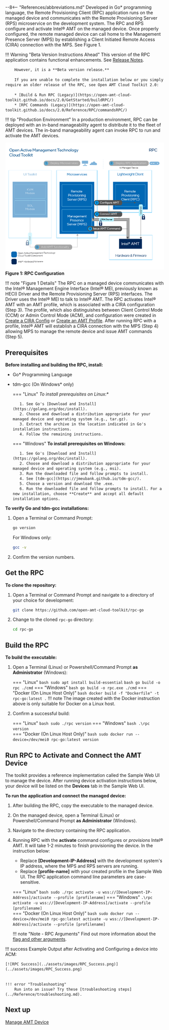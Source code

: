--8<-- "References/abbreviations.md"
Developed in Go* programming language, the Remote Provisioning Client (RPC) application runs on the managed device and communicates with the Remote Provisioning Server (RPS) microservice on the development system. The RPC and RPS configure and activate Intel® AMT on the managed device. Once properly configured, the remote managed device can call home to the Management Presence Server (MPS) by establishing a Client Initiated Remote Access (CIRA) connection with the MPS. See Figure 1.

!!! Warning "Beta Version Instructions Ahead"
        This version of the RPC application contains functional enhancements. See [Release Notes](../release-notes.md).

        However, it is a **Beta version release.** 
        
        If you are unable to complete the installation below or you simply require an older release of the RPC, see Open AMT Cloud Toolkit 2.0:

        * [Build & Run RPC (Legacy)](https://open-amt-cloud-toolkit.github.io/docs/2.0/GetStarted/buildRPC/)
        * [RPC Commands (Legacy)](https://open-amt-cloud-toolkit.github.io/docs/2.0/Reference/RPC/commandsRPC/)

!!! tip "Production Environment"
        In a production environment, RPC can be deployed with an in-band manageability agent to distribute it to the fleet of AMT devices. The in-band manageability agent can invoke RPC to run and activate the AMT devices.

[![RPC](../assets/images/RPC_Overview.png)](../assets/images/RPC_Overview.png)
**Figure 1: RPC Configuration** 

!!! note "Figure 1 Details"
    The RPC on a managed device communicates with the Intel® Management Engine Interface (Intel® MEI, previously known as HECI) Driver and the Remote Provisioning Server (RPS) interfaces. The Driver uses the Intel® MEI to talk to Intel® AMT. The RPC activates Intel® AMT with an AMT profile, which is associated with a CIRA configuration (Step 3). The profile, which also distinguishes between Client Control Mode (CCM) or Admin Control Mode (ACM), and configuration were created in [Create a CIRA Config](../GetStarted/createCIRAConfig.md) or [Create an AMT Profile](../GetStarted/createProfileACM.md). After running RPC with a profile, Intel® AMT will establish a CIRA connection with the MPS (Step 4) allowing MPS to manage the remote device and issue AMT commands (Step 5).

## Prerequisites
**Before installing and building the RPC, install:**

* Go* Programming Language
* tdm-gcc (On Windows* only)

    === "Linux"
         **To install prerequisites on Linux*:**

         1. See Go's [Download and Install](https://golang.org/doc/install).
         2. Choose and download a distribution appropriate for your managed device and operating system (e.g., tar.gz).
         3. Extract the archive in the location indicated in Go's installation instructions.
         4. Follow the remaining instructions. 

    === "Windows"
         **To install prerequisites on Windows:**

         1. See Go's [Download and Install](https://golang.org/doc/install).
         2. Choose and download a distribution appropriate for your managed device and operating system (e.g., msi).
         3. Run the downloaded file and follow prompts to install. 
         4. See [tdm-gcc](https://jmeubank.github.io/tdm-gcc/).
         5. Choose a version and download the .exe. 
         6. Run the downloaded file and follow prompts to install. For a new installation, choose **Create** and accept all default installation options.


**To verify Go and tdm-gcc installations:**

1. Open a Terminal or Command Prompt: 
   ``` bash
   go version
   ```
   For Windows only: 
   ``` bash
   gcc -v
   ```
2. Confirm the version numbers.

## Get the RPC

**To clone the repository:**

1. Open a Terminal or Command Prompt and navigate to a directory of your choice for development:
   ``` bash
   git clone https://github.com/open-amt-cloud-toolkit/rpc-go
   ```
  
2. Change to the cloned `rpc-go` directory:
   ``` bash
   cd rpc-go
   ```

## Build the RPC

**To build the executable:**

1. Open a Terminal (Linux) or Powershell/Command Prompt **as Administrator** (Windows):

    === "Linux"
        ``` bash
        sudo apt install build-essential
        ```
        ``` bash
        go build -o rpc ./cmd
        ```
    === "Windows"
        ``` bash
        go build -o rpc.exe ./cmd
        ```
    === "Docker (On Linux Host Only)"
        ``` bash
        docker build -f "Dockerfile" -t rpc-go:latest .
        ```
    !!! note
        The image created with the Docker instruction above is only suitable for Docker on a Linux host.


2. Confirm a successful build:

    === "Linux"
        ``` bash
        sudo ./rpc version
        ```
    === "Windows"
        ``` bash
        .\rpc version
        ```        
    === "Docker (On Linux Host Only)"
        ``` bash
        sudo docker run --device=/dev/mei0 rpc-go:latest version
        ```

## Run RPC to Activate and Connect the AMT Device

The toolkit provides a reference implementation called the Sample Web UI to manage the device. After running device activation instructions below, your device will be listed on the **Devices** tab in the Sample Web UI. 

**To run the application and connect the managed device:**

1. After building the RPC, copy the executable to the managed device.
   
2. On the managed device, open a Terminal (Linux) or Powershell/Command Prompt **as Administrator** (Windows).

3. Navigate to the directory containing the RPC application. 

4. Running RPC with the **activate** command configures or *provisions* Intel® AMT. It will take 1-2 minutes to finish provisioning the device. 
     In the instruction below:

    - Replace **[Development-IP-Address]** with the development system's IP address, where the MPS and RPS servers are running.
    - Replace **[profile-name]** with your created profile in the Sample Web UI. The RPC application command line parameters are case-sensitive.

    === "Linux"
        ``` bash
        sudo ./rpc activate -u wss://[Development-IP-Address]/activate --profile [profilename]
        ```
    === "Windows"
        ```
        .\rpc activate -u wss://[Development-IP-Address]/activate --profile [profilename]
        ```        
    === "Docker (On Linux Host Only)"
        ``` bash
        sudo docker run --device=/dev/mei0 rpc-go:latest activate -u wss://[Development-IP-Address]/activate --profile [profilename]
        ```

    !!! note "Note - RPC Arguments"
        Find out more information about the [flag and other arguments](../Reference/RPC/commandsRPC.md).


!!! success
    Example Output after Activating and Configuring a device into ACM:

    [![RPC Success](../assets/images/RPC_Success.png)](../assets/images/RPC_Success.png)


    !!! error "Troubleshooting"
        Run into an issue? Try these [troubleshooting steps](../Reference/troubleshooting.md).
         

## Next up
[Manage AMT Device](../GetStarted/manageDevice.md)

